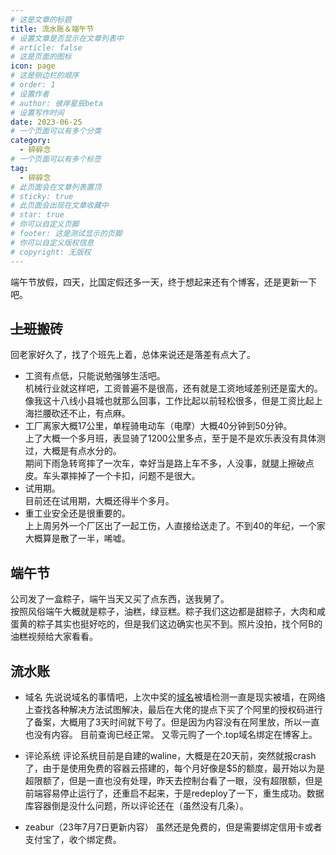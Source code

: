 ```yaml
---
# 这是文章的标题
title: 流水账＆端午节
# 设置文章是否显示在文章列表中
# article: false
# 这是页面的图标
icon: page
# 这是侧边栏的顺序
# order: 1
# 设置作者
# author: 彼岸星辰beta
# 设置写作时间
date: 2023-06-25
# 一个页面可以有多个分类
category:
  - 碎碎念
# 一个页面可以有多个标签
tag:
  - 碎碎念
# 此页面会在文章列表置顶
# sticky: true
# 此页面会出现在文章收藏中
# star: true
# 你可以自定义页脚
# footer: 这是测试显示的页脚
# 你可以自定义版权信息
# copyright: 无版权
---
```


端午节放假，四天，比国定假还多一天，终于想起来还有个博客，还是更新一下吧。

<!-- more -->

## ~~上班~~搬砖

回老家好久了，找了个班先上着，总体来说还是落差有点大了。

- 工资有点低，只能说勉强够生活吧。  
机械行业就这样吧，工资普遍不是很高，还有就是工资地域差别还是蛮大的。像我这十八线小县城也就那么回事，工作比起以前轻松很多，但是工资比起上海拦腰砍还不止，有点麻。
- 工厂离家大概17公里，单程骑电动车（电摩）大概40分钟到50分钟。  
上了大概一个多月班，表显骑了1200公里多点，至于是不是欢乐表没有具体测过，大概是有点水分的。  
期间下雨急转弯摔了一次车，幸好当是路上车不多，人没事，就腿上擦破点皮。车头罩摔掉了一个卡扣，问题不是很大。
- 试用期。  
目前还在试用期，大概还得半个多月。
- 重工业安全还是很重要的。  
上上周另外一个厂区出了一起工伤，人直接给送走了。不到40的年纪，一个家大概算是散了一半，唏嘘。

## 端午节

公司发了一盒粽子，端午当天又买了点东西，送我舅了。  
按照风俗端午大概就是粽子，油糕，绿豆糕。粽子我们这边都是甜粽子，大肉和咸蛋黄的粽子其实也挺好吃的，但是我们这边确实也买不到。照片没拍，找个阿B的油糕视频给大家看看。  
<BiliBili bvid="BV1Ka4y1v7VC" />

## 流水账

- 域名
先说说域名的事情吧，上次中奖的[域名](https://bilishe.com)被墙检测一直是现实被墙，在网络上查找各种解决方法试图解决，最后在大佬的提点下买了个阿里的授权码进行了备案，大概用了3天时间就下号了。但是因为内容没有在阿里放，所以一直也没有内容。  目前查询已经正常。
又零元购了一个.top域名绑定在博客上。

- 评论系统
评论系统目前是自建的waline，大概是在20天前，突然就报crash了，由于是使用免费的容器云搭建的，每个月好像是$5的额度，最开始以为是超限额了，但是一直也没有处理，昨天去控制台看了一眼，没有超限额，但是前端容易停止运行了，还重启不起来，于是redeploy了一下，重生成功。数据库容器倒是没什么问题，所以评论还在（虽然没有几条）。
- zeabur（23年7月7日更新内容）
虽然还是免费的，但是需要绑定信用卡或者支付宝了，收个绑定费。
